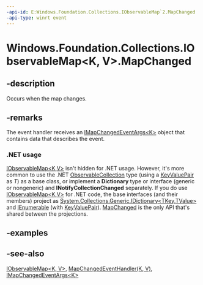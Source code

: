 ```yaml
---
-api-id: E:Windows.Foundation.Collections.IObservableMap`2.MapChanged
-api-type: winrt event
---
```


<!-- Event syntax
abstract public event Windows.Foundation.Collections.MapChangedEventHandler MapChanged<K,  V>
-->

# Windows.Foundation.Collections.IObservableMap<K, V>.MapChanged

## -description
Occurs when the map changes.

## -remarks
The event handler receives an [IMapChangedEventArgs&lt;K&gt;](imapchangedeventargs_1.md) object that contains data that describes the event.

### .NET usage

[IObservableMap&lt;K,V&gt;](iobservablemap_2.md) isn't hidden for .NET usage. However, it's more common to use the .NET [ObservableCollection<T>](https://docs.microsoft.com/dotnet/api/system.collections.objectmodel.observablecollection-1) type (using a [KeyValuePair](https://docs.microsoft.com/dotnet/api/system.collections.generic.keyvaluepair-2) as *T*) as a base class, or implement a **Dictionary** type or interface (generic or nongeneric) and **INotifyCollectionChanged** separately. If you do use [IObservableMap&lt;K,V&gt;](iobservablemap_2.md) for .NET code, the base interfaces (and their members) project as [System.Collections.Generic.IDictionary&lt;TKey,TValue&gt;](https://docs.microsoft.com/dotnet/api/system.collections.generic.idictionary-2) and [IEnumerable<T>](https://docs.microsoft.com/dotnet/api/system.collections.generic.ienumerable-1) (with [KeyValuePair](https://docs.microsoft.com/dotnet/api/system.collections.generic.keyvaluepair-2)). [MapChanged](iobservablemap_2_mapchanged.md) is the only API that's shared between the projections.

## -examples

## -see-also
[IObservableMap&lt;K, V&gt;](iobservablemap_2.md), [MapChangedEventHandler(K, V)](mapchangedeventhandler_2.md), [IMapChangedEventArgs&lt;K&gt;](imapchangedeventargs_1.md)